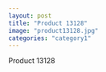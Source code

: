 ```yaml
---
layout: post
title: "Product 13128"
image: "product13128.jpg"
categories: "category1"
---
```

Product 13128
